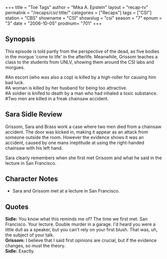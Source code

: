 +++
title = "Toe Tags"
author = "Mika A. Epstein"
layout = "recap-tv"
permalink = "/recaps/csi/:title/"
categories = ["Recaps"]
tags = ["CSI"]
station = "CBS"
showname = "CSI"
showslug = "csi"
season = "7"
epnum = "3"
date = "2006-10-05"
prodnum= "701"
+++

## Synopsis

This episode is told partly from the perspective of the dead, as five bodies in the morgue 'come to life' in the afterlife. Meanwhile, Grissom teaches a class to the students from UNLV, showing them around the CSI labs and morgues.

#An escort (who was also a cop) is killed by a high-roller for causing him bad luck.  
#A woman is killed by her husband for being too attractive.  
#A soldier is knifed to death by a man who had inhaled a toxic substance.  
#Two men are killed in a freak chainsaw accident.

## Sara Sidle Review

Grissom, Sara and Brass work a case where two men died from a chainsaw accident. The door was kicked in, making it appear as an attack from someone outside the room. However the evidence shows it was an accident, caused by one mans ineptitude at using the right-handed chainsaw with his left hand.

Sara clearly remembers when she first met Grissom and what he said in the lecture in San Francisco.

## Character Notes

* Sara and Grissom met at a lecture in San Francisco.

## Quotes

**Sidle:** You know what this reminds me of? The time we first met. San Francisco. Your lecture. Double murder in a garage. I'd heard you were a little dull as a speaker, but you can't rely on your first blush. That was, uh, the subject of your talk.  
**Grissom:** I believe that I said first opinions are crucial, but if the evidence changes, so must the theory.  
**Sidle:** Exactly.

